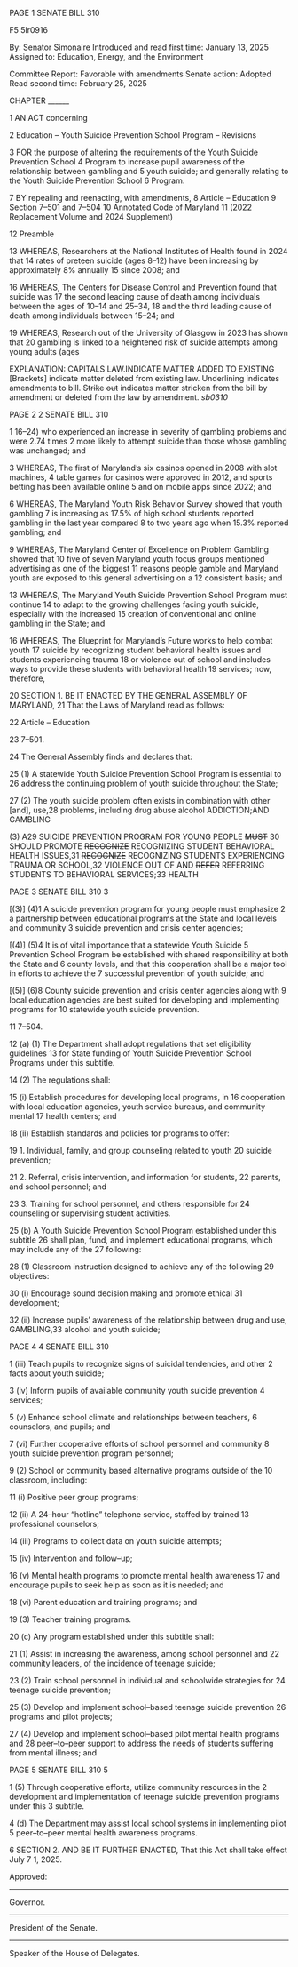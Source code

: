 PAGE 1
SENATE BILL 310

F5 5lr0916

By: Senator Simonaire
Introduced and read first time: January 13, 2025
Assigned to: Education, Energy, and the Environment

Committee Report: Favorable with amendments
Senate action: Adopted
Read second time: February 25, 2025

CHAPTER ______

1 AN ACT concerning

2 Education – Youth Suicide Prevention School Program – Revisions

3 FOR the purpose of altering the requirements of the Youth Suicide Prevention School
4 Program to increase pupil awareness of the relationship between gambling and
5 youth suicide; and generally relating to the Youth Suicide Prevention School
6 Program.

7 BY repealing and reenacting, with amendments,
8 Article – Education
9 Section 7–501 and 7–504
10 Annotated Code of Maryland
11 (2022 Replacement Volume and 2024 Supplement)

12 Preamble

13 WHEREAS, Researchers at the National Institutes of Health found in 2024 that
14 rates of preteen suicide (ages 8–12) have been increasing by approximately 8% annually
15 since 2008; and

16 WHEREAS, The Centers for Disease Control and Prevention found that suicide was
17 the second leading cause of death among individuals between the ages of 10–14 and 25–34,
18 and the third leading cause of death among individuals between 15–24; and

19 WHEREAS, Research out of the University of Glasgow in 2023 has shown that
20 gambling is linked to a heightened risk of suicide attempts among young adults (ages

EXPLANATION: CAPITALS LAW.INDICATE MATTER ADDED TO EXISTING
[Brackets] indicate matter deleted from existing law.
Underlining indicates amendments to bill.
~~Strike~~ ~~out~~ indicates matter stricken from the bill by amendment or deleted from the law by
amendment. *sb0310*

PAGE 2
2 SENATE BILL 310

1 16–24) who experienced an increase in severity of gambling problems and were 2.74 times
2 more likely to attempt suicide than those whose gambling was unchanged; and

3 WHEREAS, The first of Maryland’s six casinos opened in 2008 with slot machines,
4 table games for casinos were approved in 2012, and sports betting has been available online
5 and on mobile apps since 2022; and

6 WHEREAS, The Maryland Youth Risk Behavior Survey showed that youth gambling
7 is increasing as 17.5% of high school students reported gambling in the last year compared
8 to two years ago when 15.3% reported gambling; and

9 WHEREAS, The Maryland Center of Excellence on Problem Gambling showed that
10 five of seven Maryland youth focus groups mentioned advertising as one of the biggest
11 reasons people gamble and Maryland youth are exposed to this general advertising on a
12 consistent basis; and

13 WHEREAS, The Maryland Youth Suicide Prevention School Program must continue
14 to adapt to the growing challenges facing youth suicide, especially with the increased
15 creation of conventional and online gambling in the State; and

16 WHEREAS, The Blueprint for Maryland’s Future works to help combat youth
17 suicide by recognizing student behavioral health issues and students experiencing trauma
18 or violence out of school and includes ways to provide these students with behavioral health
19 services; now, therefore,

20 SECTION 1. BE IT ENACTED BY THE GENERAL ASSEMBLY OF MARYLAND,
21 That the Laws of Maryland read as follows:

22 Article – Education

23 7–501.

24 The General Assembly finds and declares that:

25 (1) A statewide Youth Suicide Prevention School Program is essential to
26 address the continuing problem of youth suicide throughout the State;

27 (2) The youth suicide problem often exists in combination with other
[and], use,28 problems, including drug abuse alcohol ADDICTION;AND GAMBLING

(3) A29 SUICIDE PREVENTION PROGRAM FOR YOUNG PEOPLE ~~MUST~~
30 SHOULD PROMOTE ~~RECOGNIZE~~ RECOGNIZING STUDENT BEHAVIORAL HEALTH
ISSUES,31 ~~RECOGNIZE~~ RECOGNIZING STUDENTS EXPERIENCING TRAUMA OR
SCHOOL,32 VIOLENCE OUT OF AND ~~REFER~~ REFERRING STUDENTS TO BEHAVIORAL
SERVICES;33 HEALTH

PAGE 3
SENATE BILL 310 3

[(3)] (4)1 A suicide prevention program for young people must emphasize
2 a partnership between educational programs at the State and local levels and community
3 suicide prevention and crisis center agencies;

[(4)] (5)4 It is of vital importance that a statewide Youth Suicide
5 Prevention School Program be established with shared responsibility at both the State and
6 county levels, and that this cooperation shall be a major tool in efforts to achieve the
7 successful prevention of youth suicide; and

[(5)] (6)8 County suicide prevention and crisis center agencies along with
9 local education agencies are best suited for developing and implementing programs for
10 statewide youth suicide prevention.

11 7–504.

12 (a) (1) The Department shall adopt regulations that set eligibility guidelines
13 for State funding of Youth Suicide Prevention School Programs under this subtitle.

14 (2) The regulations shall:

15 (i) Establish procedures for developing local programs, in
16 cooperation with local education agencies, youth service bureaus, and community mental
17 health centers; and

18 (ii) Establish standards and policies for programs to offer:

19 1. Individual, family, and group counseling related to youth
20 suicide prevention;

21 2. Referral, crisis intervention, and information for students,
22 parents, and school personnel; and

23 3. Training for school personnel, and others responsible for
24 counseling or supervising student activities.

25 (b) A Youth Suicide Prevention School Program established under this subtitle
26 shall plan, fund, and implement educational programs, which may include any of the
27 following:

28 (1) Classroom instruction designed to achieve any of the following
29 objectives:

30 (i) Encourage sound decision making and promote ethical
31 development;

32 (ii) Increase pupils’ awareness of the relationship between drug and
use, GAMBLING,33 alcohol and youth suicide;

PAGE 4
4 SENATE BILL 310

1 (iii) Teach pupils to recognize signs of suicidal tendencies, and other
2 facts about youth suicide;

3 (iv) Inform pupils of available community youth suicide prevention
4 services;

5 (v) Enhance school climate and relationships between teachers,
6 counselors, and pupils; and

7 (vi) Further cooperative efforts of school personnel and community
8 youth suicide prevention program personnel;

9 (2) School or community based alternative programs outside of the
10 classroom, including:

11 (i) Positive peer group programs;

12 (ii) A 24–hour “hotline” telephone service, staffed by trained
13 professional counselors;

14 (iii) Programs to collect data on youth suicide attempts;

15 (iv) Intervention and follow–up;

16 (v) Mental health programs to promote mental health awareness
17 and encourage pupils to seek help as soon as it is needed; and

18 (vi) Parent education and training programs; and

19 (3) Teacher training programs.

20 (c) Any program established under this subtitle shall:

21 (1) Assist in increasing the awareness, among school personnel and
22 community leaders, of the incidence of teenage suicide;

23 (2) Train school personnel in individual and schoolwide strategies for
24 teenage suicide prevention;

25 (3) Develop and implement school–based teenage suicide prevention
26 programs and pilot projects;

27 (4) Develop and implement school–based pilot mental health programs and
28 peer–to–peer support to address the needs of students suffering from mental illness; and

PAGE 5
SENATE BILL 310 5

1 (5) Through cooperative efforts, utilize community resources in the
2 development and implementation of teenage suicide prevention programs under this
3 subtitle.

4 (d) The Department may assist local school systems in implementing pilot
5 peer–to–peer mental health awareness programs.

6 SECTION 2. AND BE IT FURTHER ENACTED, That this Act shall take effect July
7 1, 2025.

Approved:

________________________________________________________________________________
Governor.

________________________________________________________________________________
President of the Senate.

________________________________________________________________________________
Speaker of the House of Delegates.